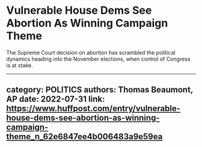 # Vulnerable House Dems See Abortion As Winning Campaign Theme

The Supreme Court decision on abortion has scrambled the political dynamics heading into the November elections, when control of Congress is at stake.

---
category: POLITICS
authors: Thomas Beaumont, AP
date: 2022-07-31
link: https://www.huffpost.com/entry/vulnerable-house-dems-see-abortion-as-winning-campaign-theme_n_62e6847ee4b006483a9e59ea
---
